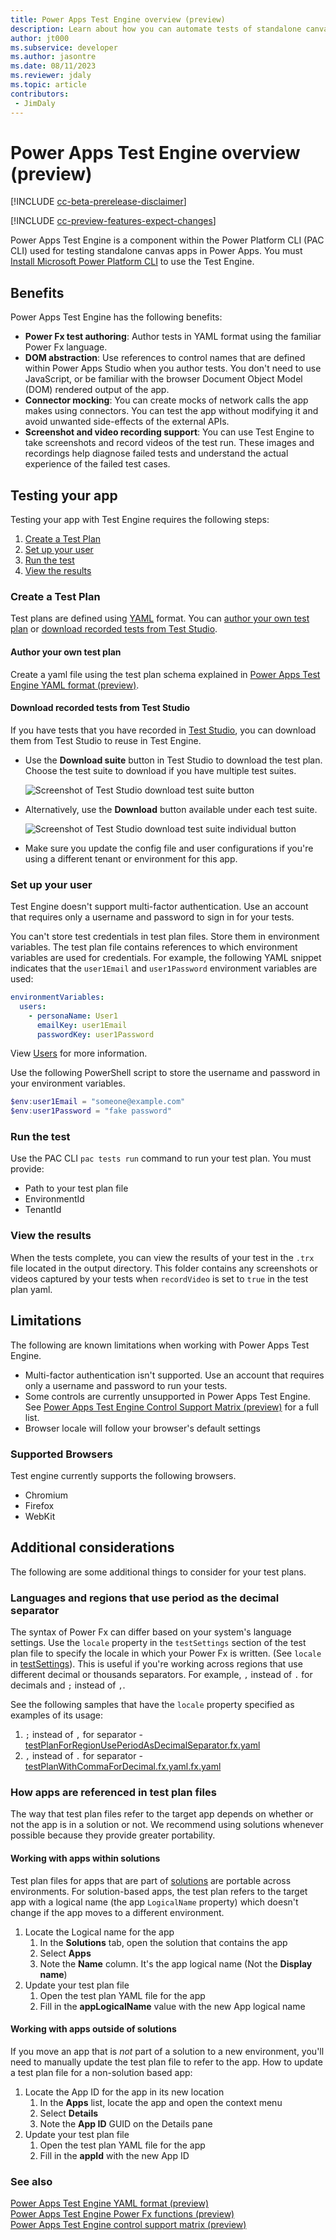 ```yaml
---
title: Power Apps Test Engine overview (preview)
description: Learn about how you can automate tests of standalone canvas apps using the Power Apps Test Engine within Power Platform CLI.
author: jt000
ms.subservice: developer
ms.author: jasontre
ms.date: 08/11/2023
ms.reviewer: jdaly
ms.topic: article
contributors:
 - JimDaly
---
```



# Power Apps Test Engine overview (preview)

[!INCLUDE [cc-beta-prerelease-disclaimer](../../includes/cc-beta-prerelease-disclaimer.md)]

[!INCLUDE [cc-preview-features-expect-changes](../../includes/cc-preview-features-expect-changes.md)]

Power Apps Test Engine is a component within the Power Platform CLI (PAC CLI) used for testing standalone canvas apps in Power Apps. You must [Install Microsoft Power Platform CLI](../cli/introduction.md#install-microsoft-power-platform-cli) to use the Test Engine.

## Benefits

Power Apps Test Engine has the following benefits:

- **Power Fx test authoring**: Author tests in YAML format using the familiar Power Fx language.
- **DOM abstraction**: Use references to control names that are defined within Power Apps Studio when you author tests. You don't need to use JavaScript, or be familiar with the browser Document Object Model (DOM) rendered output of the app.
- **Connector mocking**: You can create mocks of network calls the app makes using connectors. You can test the app without modifying it and avoid unwanted side-effects of the external APIs.
- **Screenshot and video recording support**: You can use Test Engine to take screenshots and record videos of the test run. These images and recordings help diagnose failed tests and understand the actual experience of the failed test cases.

## Testing your app

Testing your app with Test Engine requires the following steps:

1. [Create a Test Plan](#create-a-test-plan)
1. [Set up your user](#set-up-your-user)
1. [Run the test](#run-the-test)
1. [View the results](#view-the-results)

### Create a Test Plan

Test plans are defined using [YAML](https://yaml.org/spec/1.2.2/) format. You can [author your own test plan](#author-your-own-test-plan) or [download recorded tests from Test Studio](#download-recorded-tests-from-test-studio).


<!-- TODO: This would be a good place to briefly explain the advantages of either choice -->

#### Author your own test plan

Create a yaml file using the test plan schema explained in [Power Apps Test Engine YAML format (preview)](yaml.md).

#### Download recorded tests from Test Studio

If you have tests that you have recorded in [Test Studio](/power-apps/maker/canvas-apps/test-studio), you can download them from Test Studio to reuse in Test Engine.

- Use the **Download suite** button in Test Studio to download the test plan. Choose the test suite to download if you have multiple test suites.

    ![Screenshot of Test Studio download test suite button](media/download-test-suite.png)

- Alternatively, use the **Download** button available under each test suite.

    ![Screenshot of Test Studio download test suite individual button](media/download-test-suite-individual.png)

- Make sure you update the config file and user configurations if you're using a different tenant or environment for this app.

### Set up your user

Test Engine doesn't support multi-factor authentication. Use an account that requires only a username and password to sign in for your tests.

You can't store test credentials in test plan files. Store them in environment variables. The test plan file contains references to which environment variables are used for credentials. For example, the following YAML snippet indicates that the `user1Email` and `user1Password` environment variables are used:

```yaml
environmentVariables:
  users:
    - personaName: User1
      emailKey: user1Email
      passwordKey: user1Password
```

View [Users](yaml.md#users) for more information.

Use the following PowerShell script to store the username and password in your environment variables.

```powershell
$env:user1Email = "someone@example.com"
$env:user1Password = "fake password"
```

### Run the test

<!-- TODO: Add link to pac tests run command when published -->
Use the PAC CLI `pac tests run` command to run your test plan. You must provide:

- Path to your test plan file
- EnvironmentId
- TenantId


### View the results

When the tests complete, you can view the results of your test in the `.trx` file located in the output directory. This folder contains any screenshots or videos captured by your tests when `recordVideo` is set to `true` in the test plan yaml.

## Limitations

The following are known limitations when working with Power Apps Test Engine.

- Multi-factor authentication isn't supported. Use an account that requires only a username and password to run your tests.
- Some controls are currently unsupported in Power Apps Test Engine. See [Power Apps Test Engine Control Support Matrix (preview)](controlsupport.md) for a full list.
- Browser locale will follow your browser's default settings

### Supported Browsers

Test engine currently supports the following browsers.

- Chromium
- Firefox
- WebKit

## Additional considerations

The following are some additional things to consider for your test plans.

### Languages and regions that use period as the decimal separator

The syntax of Power Fx can differ based on your system's language settings. Use the `locale` property in the `testSettings` section of the test plan file to specify the locale in which your Power Fx is written. (See `locale` in [testSettings](yaml.md#testsettings)). This is useful if you're working across regions that use different decimal or thousands separators. For example, `,` instead of `.` for decimals and `;` instead of `,`.

See the following samples that have the `locale` property specified as examples of its usage:

1. `;` instead of `,` for separator - [testPlanForRegionUsePeriodAsDecimalSeparator.fx.yaml](https://github.com/microsoft/PowerApps-TestEngine/blob/main/samples/basicgallery/testPlanForRegionUseSemicolonAsSeparator.fx.yaml)
2. `,` instead of `.` for separator - [testPlanWithCommaForDecimal.fx.yaml.fx.yaml](https://github.com/microsoft/PowerApps-TestEngine/blob/main/samples/calculator/testPlanWithCommaForDecimal.fx.yaml)

### How apps are referenced in test plan files

The way that test plan files refer to the target app depends on whether or not the app is in a solution or not. We recommend using solutions whenever possible because they provide greater portability.

#### Working with apps within solutions

Test plan files for apps that are part of [solutions](/power-apps/maker/data-platform/solutions-overview) are portable across environments. For solution-based apps, the test plan refers to the target app with a logical name (the app `LogicalName` property) which doesn't change if the app moves to a different environment.

1. Locate the Logical name for the app
   1. In the **Solutions** tab, open the solution that contains the app
   1. Select **Apps**
   1. Note the **Name** column. It's the app logical name (Not the **Display name**)
1. Update your test plan file
   1. Open the test plan YAML file for the app
   1. Fill in the **appLogicalName** value with the new App logical name

#### Working with apps outside of solutions

If you move an app that is _not_ part of a solution to a new environment, you'll need to manually update the test plan file to refer to the app. How to update a test plan file for a non-solution based app:

1. Locate the App ID for the app in its new location
   1. In the **Apps** list, locate the app and open the context menu
   1. Select **Details**
   1. Note the **App ID** GUID on the Details pane
1. Update your test plan file
   1. Open the test plan YAML file for the app
   1. Fill in the **appId** with the new App ID

### See also

[Power Apps Test Engine YAML format (preview)](yaml.md)   
[Power Apps Test Engine Power Fx functions (preview)](powerfx.md)   
[Power Apps Test Engine control support matrix (preview)](controlsupport.md)
